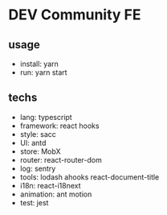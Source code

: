 <!--
 * @Descripttion: Readme doc
 * @version: 1.0.0
 * @Author: wuqingshan
 * @Date: 2020-07-21 16:17:07
 * @LastEditors: wuqingshan
 * @LastEditTime: 2020-08-26 10:23:33
-->

# DEV Community FE

## usage

- install: yarn
- run: yarn start

## techs

- lang: typescript
- framework: react hooks
- style: sacc
- UI: antd
- store: MobX
- router: react-router-dom
- log: sentry
- tools: lodash ahooks react-document-title
- i18n: react-i18next
- animation: ant motion
- test: jest

